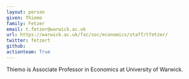 ```yaml
---
layout: person
given: Thiemo
family: Fetzer
email: t.fetzer@warwick.ac.uk
url: https://warwick.ac.uk/fac/soc/economics/staff/tfetzer/
twitter: fetzert
github:
actionteam: True
---
```


Thiemo is Associate Professor in Economics at University of Warwick.
